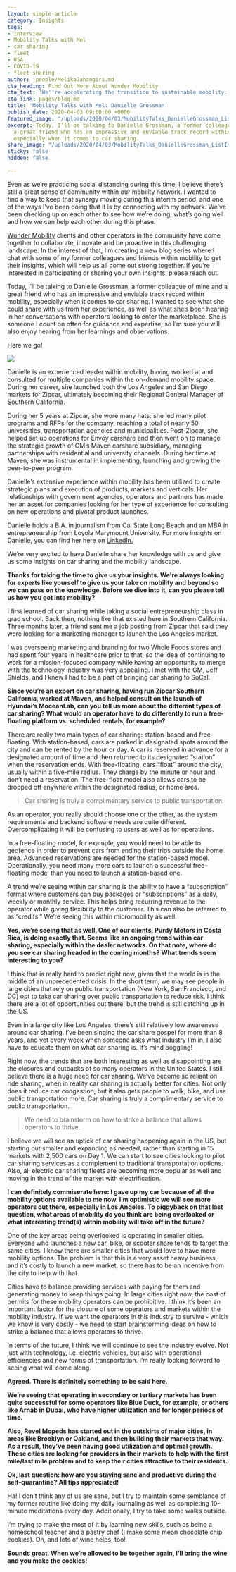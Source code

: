 ```yaml
---
layout: simple-article
category: Insights
tags:
- interview
- Mobility Talks with Mel
- car sharing
- fleet
- USA
- COVID-19
- fleet sharing
author: _people/MelikaJahangiri.md
cta_heading: Find Out More About Wunder Mobility
cta_text: 'We''re accelerating the transition to sustainable mobility. '
cta_link: pages/blog.md
title: 'Mobility Talks with Mel: Danielle Grossman'
publish_date: 2020-04-03 09:00:00 +0000
featured_image: "/uploads/2020/04/03/MobilityTalks_DanielleGrossman_ListImage-1.jpg"
excerpt: Today, I’ll be talking to Danielle Grossman, a former colleague of mine and
  a great friend who has an impressive and enviable track record within mobility,
  especially when it comes to car sharing.
share_image: "/uploads/2020/04/03/MobilityTalks_DanielleGrossman_ListImage-1.jpg"
sticky: false
hidden: false

---
```

Even as we’re practicing social distancing during this time, I believe there’s still a great sense of community within our mobility network. I wanted to find a way to keep that synergy moving during this interim period, and one of the ways I’ve been doing that it is by connecting with my network. We’ve been checking up on each other to see how we’re doing, what’s going well and how we can help each other during this phase.

[Wunder Mobility](https://www.wundermobility.com/ "Wunder Mobility Homepage") clients and other operators in the community have come together to collaborate, innovate and be proactive in this challenging landscape. In the interest of that, I’m creating a new blog series where I chat with some of my former colleagues and friends within mobility to get their insights, which will help us all come out strong together. If you’re interested in participating or sharing your own insights, please reach out.

Today, I’ll be talking to Danielle Grossman, a former colleague of mine and a great friend who has an impressive and enviable track record within mobility, especially when it comes to car sharing. I wanted to see what she could share with us from her experience, as well as what she’s been hearing in her conversations with operators looking to enter the marketplace. She is someone I count on often for guidance and expertise, so I’m sure you will also enjoy hearing from her learnings and observations.

Here we go!

_![](/uploads/2020/04/03/DanielleGrossmann_Headshot_Body.jpg)_

Danielle is an experienced leader within mobility, having worked at and consulted for multiple companies within the on-demand mobility space. During her career, she launched both the Los Angeles and San Diego markets for Zipcar, ultimately becoming their Regional General Manager of Southern California.

During her 5 years at Zipcar, she wore many hats: she led many pilot programs and RFPs for the company, reaching a total of nearly 50 universities, transportation agencies and municipalities. Post-Zipcar, she helped set up operations for Envoy carshare and then went on to manage the strategic growth of GM’s Maven carshare subsidiary, managing partnerships with residential and university channels. During her time at Maven, she was instrumental in implementing, launching and growing the peer-to-peer program.

Danielle’s extensive experience within mobility has been utilized to create strategic plans and execution of products, markets and verticals. Her relationships with government agencies, operators and partners has made her an asset for companies looking for her type of experience for consulting on new operations and pivotal product launches.

Danielle holds a B.A. in journalism from Cal State Long Beach and an MBA in entrepreneurship from Loyola Marymount University. For more insights on Danielle, you can find her here on [LinkedIn.](https://www.linkedin.com/in/daniellegrossman/)

We’re very excited to have Danielle share her knowledge with us and give us some insights on car sharing and the mobility landscape.

**Thanks for taking the time to give us your insights. We're always looking for experts like yourself to give us your take on mobility and beyond so we can pass on the knowledge. Before we dive into it, can you please tell us how you got into mobility?**

I first learned of car sharing while taking a social entrepreneurship class in grad school. Back then, nothing like that existed here in Southern California. Three months later, a friend sent me a job posting from Zipcar that said they were looking for a marketing manager to launch the Los Angeles market.

I was overseeing marketing and branding for two Whole Foods stores and had spent four years in healthcare prior to that, so the idea of continuing to work for a mission-focused company while having an opportunity to merge with the technology industry was very appealing. I met with the GM, Jeff Shields, and I knew I had to be a part of bringing car sharing to SoCal.

**Since you’re an expert on car sharing, having run Zipcar Southern California, worked at Maven, and helped consult on the launch of Hyundai’s MoceanLab, can you tell us more about the different types of car sharing? What would an operator have to do differently to run a free-floating platform vs. scheduled rentals, for example?**

There are really two main types of car sharing: station-based and free-floating. With station-based, cars are parked in designated spots around the city and can be rented by the hour or day. A car is reserved in advance for a designated amount of time and then returned to its designated “station” when the reservation ends. With free-floating, cars “float” around the city, usually within a five-mile radius. They charge by the minute or hour and don’t need a reservation. The free-float model also allows cars to be dropped off anywhere within the designated radius, or home area.

> Car sharing is truly a complimentary service to public transportation.

As an operator, you really should choose one or the other, as the system requirements and backend software needs are quite different. Overcomplicating it will be confusing to users as well as for operations.

In a free-floating model, for example, you would need to be able to geofence in order to prevent cars from ending their trips outside the home area. Advanced reservations are needed for the station-based model. Operationally, you need many more cars to launch a successful free-floating model than you need to launch a station-based one.

A trend we’re seeing within car sharing is the ability to have a “subscription” format where customers can buy packages or “subscriptions” as a daily, weekly or monthly service. This helps bring recurring revenue to the operator while giving flexibility to the customer. This can also be referred to as “credits.” We’re seeing this within micromobility as well.

**Yes, we’re seeing that as well. One of our clients, Purdy Motors in Costa Rica, is doing exactly that. Seems like an ongoing trend within car sharing, especially within the dealer networks. On that note, where do you see car sharing headed in the coming months? What trends seem interesting to you?**

I think that is really hard to predict right now, given that the world is in the middle of an unprecedented crisis. In the short term, we may see people in large cities that rely on public transportation (New York, San Francisco, and DC) opt to take car sharing over public transportation to reduce risk. I think there are a lot of opportunities out there, but the trend is still catching up in the US.

Even in a large city like Los Angeles, there’s still relatively low awareness around car sharing. I’ve been singing the car share gospel for more than 8 years, and yet every week when someone asks what industry I’m in, I also have to educate them on what car sharing is. It’s mind boggling!

Right now, the trends that are both interesting as well as disappointing are the closures and cutbacks of so many operators in the United States. I still believe there is a huge need for car sharing. We’ve become so reliant on ride sharing, when in reality car sharing is actually better for cities. Not only does it reduce car congestion, but it also gets people to walk, bike, and use public transportation more. Car sharing is truly a complimentary service to public transportation.

> We need to brainstorm on how to strike a balance that allows operators to thrive.

I believe we will see an uptick of car sharing happening again in the US, but starting out smaller and expanding as needed, rather than starting in 15 markets with 2,500 cars on Day 1. We can start to see cities looking to pilot car sharing services as a complement to traditional transportation options. Also, all electric car sharing fleets are becoming more popular as well and moving in the trend of the market with electrification.

**I can definitely commiserate here: I gave up my car because of all the mobility options available to me now. I’m optimistic we will see more operators out there, especially in Los Angeles. To piggyback on that last question, what areas of mobility do you think are being overlooked or what interesting trend(s) within mobility will take off in the future?**

One of the key areas being overlooked is operating in smaller cities. Everyone who launches a new car, bike, or scooter share tends to target the same cities. I know there are smaller cities that would love to have more mobility options. The problem is that this is a very asset heavy business, and it’s costly to launch a new market, so there has to be an incentive from the city to help with that.

Cities have to balance providing services with paying for them and generating money to keep things going. In large cities right now, the cost of permits for these mobility operators can be prohibitive. I think it’s been an important factor for the closure of some operators and markets within the mobility industry. If we want the operators in this industry to survive - which we know is very costly - we need to start brainstorming ideas on how to strike a balance that allows operators to thrive.

In terms of the future, I think we will continue to see the industry evolve. Not just with technology, i.e. electric vehicles, but also with operational efficiencies and new forms of transportation. I’m really looking forward to seeing what will come along.

**Agreed. There is definitely something to be said here.**

**We’re seeing that operating in secondary or tertiary markets has been quite successful for some operators like Blue Duck, for example, or others like Arnab in Dubai, who have higher utilization and for longer periods of time.**

**Also, Revel Mopeds has started out in the outskirts of major cities, in areas like Brooklyn or Oakland, and then building their markets that way. As a result, they’ve been having good utilization and optimal growth. These cities are looking for providers in their markets to help with the first mile/last mile problem and to keep their cities attractive to their residents.**

**Ok, last question: how are you staying sane and productive during the self-quarantine? All tips appreciated!**

Ha! I don’t think any of us are sane, but I try to maintain some semblance of my former routine like doing my daily journaling as well as completing 10-minute meditations every day. Additionally, I try to take some walks outside.

I’m trying to make the most of it by learning new skills, such as being a homeschool teacher and a pastry chef (I make some mean chocolate chip cookies). Oh, and lots of wine helps, too!

**Sounds great. When we’re allowed to be together again, I’ll bring the wine and you make the cookies!**